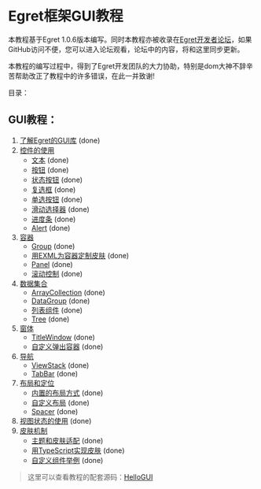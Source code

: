 Egret框架GUI教程
===============

本教程基于Egret 1.0.6版本编写。同时本教程亦被收录在[Egret开发者论坛](http://bbs.egret-labs.org/thread-260-1-1.html)，如果GitHub访问不便，您可以进入论坛观看，论坛中的内容，将和这里同步更新。

本教程的编写过程中，得到了Egret开发团队的大力协助，特别是dom大神不辞辛苦帮助改正了教程中的许多错误，在此一并致谢!

目录：

GUI教程：
----------------------------

1. [了解Egret的GUI库](https://github.com/NeoGuo/html5-documents/blob/master/egret-gui/1-intro.md) (done)
2. [控件的使用](https://github.com/NeoGuo/html5-documents/blob/master/egret-gui/2-control.md)
	* [文本](https://github.com/NeoGuo/html5-documents/blob/master/egret-gui/2-1-label.md) (done)
	* [按钮](https://github.com/NeoGuo/html5-documents/blob/master/egret-gui/2-2-button.md) (done)
	* [状态按钮](https://github.com/NeoGuo/html5-documents/blob/master/egret-gui/2-3-toglebutton.md) (done)
	* [复选框](https://github.com/NeoGuo/html5-documents/blob/master/egret-gui/2-4-checkbox.md) (done)
	* [单选按钮](https://github.com/NeoGuo/html5-documents/blob/master/egret-gui/2-5-radiobutton.md) (done)
	* [滑动选择器](https://github.com/NeoGuo/html5-documents/blob/master/egret-gui/2-6-slider.md) (done)
	* [进度条](https://github.com/NeoGuo/html5-documents/blob/master/egret-gui/2-7-progressbar.md) (done)
	* [Alert](https://github.com/NeoGuo/html5-documents/blob/master/egret-gui/2-8-alert.md) (done)
3. [容器](https://github.com/NeoGuo/html5-documents/blob/master/egret-gui/3-container.md)
	* [Group](https://github.com/NeoGuo/html5-documents/blob/master/egret-gui/3-1-group.md) (done)
	* [用EXML为容器定制皮肤](https://github.com/NeoGuo/html5-documents/blob/master/egret-gui/3-2-skinablecontainer.md) (done)
	* [Panel](https://github.com/NeoGuo/html5-documents/blob/master/egret-gui/3-3-panel.md) (done)
	* [滚动控制](https://github.com/NeoGuo/html5-documents/blob/master/egret-gui/3-4-scroller.md) (done)
4. [数据集合](https://github.com/NeoGuo/html5-documents/blob/master/egret-gui/4-data.md)
	* [ArrayCollection](https://github.com/NeoGuo/html5-documents/blob/master/egret-gui/4-1-arraycollection.md) (done)
	* [DataGroup](https://github.com/NeoGuo/html5-documents/blob/master/egret-gui/4-2-datagroup.md) (done)
	* [列表组件](https://github.com/NeoGuo/html5-documents/blob/master/egret-gui/4-3-list.md) (done)
	* [Tree](https://github.com/NeoGuo/html5-documents/blob/master/egret-gui/4-6-tree.md) (done)
5. [窗体](https://github.com/NeoGuo/html5-documents/blob/master/egret-gui/5-window.md)
	* [TitleWindow](https://github.com/NeoGuo/html5-documents/blob/master/egret-gui/5-1-titlewindow.md) (done)
	* [自定义弹出容器](https://github.com/NeoGuo/html5-documents/blob/master/egret-gui/5-2-popup.md) (done)
6. [导航](https://github.com/NeoGuo/html5-documents/blob/master/egret-gui/6-navigator.md)
	* [ViewStack](https://github.com/NeoGuo/html5-documents/blob/master/egret-gui/6-1-viewstack.md) (done)
	* [TabBar](https://github.com/NeoGuo/html5-documents/blob/master/egret-gui/6-2-tabbar.md) (done)
7. [布局和定位](https://github.com/NeoGuo/html5-documents/blob/master/egret-gui/7-layout.md)
	* [内置的布局方式](https://github.com/NeoGuo/html5-documents/blob/master/egret-gui/7-1-defaultlayout.md) (done)
	* [自定义布局](https://github.com/NeoGuo/html5-documents/blob/master/egret-gui/7-2-customlayout.md) (done)
	* [Spacer](https://github.com/NeoGuo/html5-documents/blob/master/egret-gui/7-3-spacer.md) (done)
8. [视图状态的使用](https://github.com/NeoGuo/html5-documents/blob/master/egret-gui/8-state.md) (done)
9. [皮肤机制](https://github.com/NeoGuo/html5-documents/blob/master/egret-gui/9-skin.md)
	* [主题和皮肤适配](https://github.com/NeoGuo/html5-documents/blob/master/egret-gui/9-1-skinadapter.md) (done)
	* [用TypeScript实现皮肤](https://github.com/NeoGuo/html5-documents/blob/master/egret-gui/9-2-customskin.md) (done)
	* [自定义组件举例](https://github.com/NeoGuo/html5-documents/blob/master/egret-gui/9-3-statebutton.md) (done)

> 这里可以查看教程的配套源码：[HelloGUI](https://github.com/NeoGuo/html5-documents/tree/master/egret-gui/demo)
